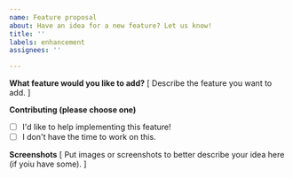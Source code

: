 ```yaml
---
name: Feature proposal
about: Have an idea for a new feature? Let us know!
title: ''
labels: enhancement
assignees: ''

---
```


**What feature would you like to add?**
[ Describe the feature you want to add. ]

**Contributing (please choose one)**
- [ ] I'd like to help implementing this feature!
- [ ] I don't have the time to work on this.

**Screenshots**
[ Put images or screenshots to better describe your idea here (if yoiu have some). ]